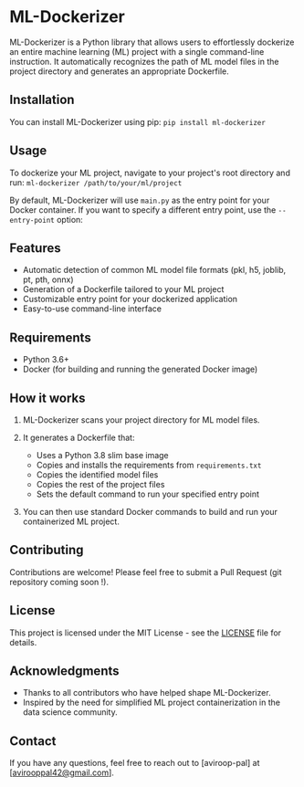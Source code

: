 # ML-Dockerizer

ML-Dockerizer is a Python library that allows users to effortlessly dockerize an entire machine learning (ML) project with a single command-line instruction. It automatically recognizes the path of ML model files in the project directory and generates an appropriate Dockerfile.

## Installation

You can install ML-Dockerizer using pip:
`pip install ml-dockerizer`

## Usage

To dockerize your ML project, navigate to your project's root directory and run:
`ml-dockerizer /path/to/your/ml/project`

By default, ML-Dockerizer will use `main.py` as the entry point for your Docker container. If you want to specify a different entry point, use the `--entry-point` option:

## Features

- Automatic detection of common ML model file formats (pkl, h5, joblib, pt, pth, onnx)
- Generation of a Dockerfile tailored to your ML project
- Customizable entry point for your dockerized application
- Easy-to-use command-line interface

## Requirements

- Python 3.6+
- Docker (for building and running the generated Docker image)

## How it works

1. ML-Dockerizer scans your project directory for ML model files.
2. It generates a Dockerfile that:
   - Uses a Python 3.8 slim base image
   - Copies and installs the requirements from `requirements.txt`
   - Copies the identified model files
   - Copies the rest of the project files
   - Sets the default command to run your specified entry point

3. You can then use standard Docker commands to build and run your containerized ML project.

## Contributing

Contributions are welcome! Please feel free to submit a Pull Request (git repository coming soon !).

## License

This project is licensed under the MIT License - see the [LICENSE](LICENSE) file for details.

## Acknowledgments

- Thanks to all contributors who have helped shape ML-Dockerizer.
- Inspired by the need for simplified ML project containerization in the data science community.

## Contact

If you have any questions, feel free to reach out to [aviroop-pal] at [avirooppal42@gmail.com].
